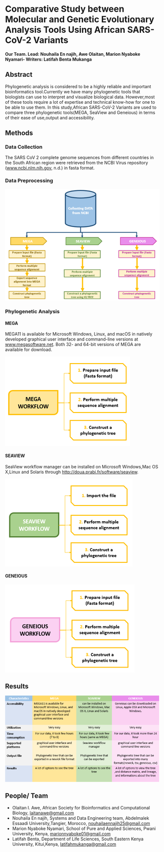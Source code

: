 # Comparative Study between Molecular and Genetic Evolutionary Analysis Tools Using African SARS-CoV-2 Variants
#### Our Team. Lead: Nouhaila En najih, Awe Olaitan, Marion Nyaboke Nyamari- Writers: Latifah Benta Mukanga

## Abstract
Phylogenetic analysis is considered to be a highly reliable and important bioinformatics tool.Currently we have many phylogenetic tools that biologists can use to interpret and visualize biological data. However,most of these tools require a lot of expertise and technical know-how for one to be able to use them. In this study,African SARS-CoV-2 Variants are used to compare three phylogenetic tools(MEGA, SeaView and Geneious) in terms of their ease of use,output and accessibility.

## Methods
### Data Collection

The SARS CoV 2 complete genome  sequences from different countries in the South African region were retrieved from the NCBI Virus repository (www.ncbi.nlm.nih.gov, n.d.) in fasta format.

### Data Preprocessing

![GeneralWorkflow](figures/workflow.PNG)


### Phylogenetic Analysis

#### MEGA

MEGA11 is available for Microsoft Windows, Linux, and macOS in natively developed graphical user interface and command-line versions at www.megasoftware.net.  Both 32- and 64-bit versions of MEGA are available for download.

![MEGAWorkflow](figures/workflow_mega.PNG)


#### SEAVIEW

SeaView workflow manager can be installed on Microsoft Windows,Mac OS X,Linux and Solaris through  http://doua.prabi.fr/software/seaview.


![SEAVIEWWorkflow](figures/workflow_seaview.PNG)

#### GENEIOUS

![GENEIOUSWorkflow](figures/workflow_geneious.PNG)

## Results

![Results](figures/Results.PNG) 

## People/ Team
* Olaitan I. Awe, African Society for Bioinformatics and Computational Biology, laitanawe@gmail.com
* Nouhaila En najih, Systems and Data Engineering team, Abdelmalek Essaadi University,Tangier, Morocco, nouhailaennajih25@gmail.com
* Marion Nyaboke Nyamari, School of Pure and Applied Sciences, Pwani University, Kenya, marionnyaboke01@gmail.com
* Latifah Benta, Department of Life Sciences, South Eastern Kenya University, Kitui,Kenya, latifahmukanga@gmail.com

